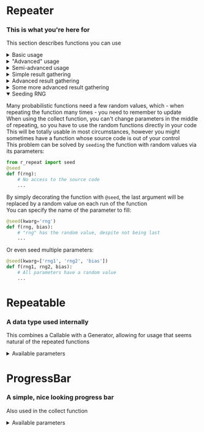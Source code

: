 # Repeater
### This is what you're here for
This section describes functions you can use
<details><summary>Basic usage</summary>

```python
from r_repeat import repeat  # Import the used function

@repeat  # Repeat this function 1000 times
def f():
    ...

g = f()  # Start - here you can give function parameters as usual
# "g" is now a generator, which will lazily give you results up to 1000 times
```
</details>
<details><summary>"Advanced" usage</summary>

```python
@repeat(n=10**6)  # Repeat a million times instead
```
</details>
<details><summary>Semi-advanced usage</summary>

Some functions might need to know how many times they have been run already    
This option is exposed by the `repeat_enumerate` keyword and inserts the current index into the "enumeration" parameter
```python
@repeat(repeat_enumerate=True)
def f(enumeration):
    ...
```
</details>
<details><summary>Simple result gathering</summary>

I'm continuing the code from above  
We now have a (lazy-loaded) list of 10000 results, so we need to gather the results somehow  
Usually this will end up being the average  
Native way:
```python
sum = 0 
for i in g:  # Gather all the results
    sum += i
average = sum / len(g)  # Get the average
```
This library provides a simple way to do just that
```python
from r_repeat import collect
average = collect(g) / len(g)  # Gather all the results and get the average
```
Note: This will also create a progess bar while the operation takes place, the option above would leave the terminal empty (and seemingly frozen) for the entire duration:
```
[███████▋                      ] 25.2%
```
<details><summary>Equivalent without collect</summary>

The equivalent code without using the collect function (but still using this library for the ProgressBar) would be the following:
```python
from r_repeat import ProgressBar
sum = 0
pb = ProgressBar()  # Create the bar
for i, v in enumerate(g):  # You need to track the progress with enumerate
    sum += v
    pb.progress(i / len(g))  # Update the bar to the currently completed fraction
pb.clearline()  # Clear the line
average = sum / len(g)
```
<details><summary>Equivalent without library (for fun, don't actually use this)</summary>

```python
sum = 0
for i, v in enumerate(g):  # You need to track the progress with enumerate
    sum += v
    # Update the bar to the currently completed fraction
    symbols = [' ', '▏', '▎', '▍', '▌', '▋', '▊', '▉', '█']
    fraction = i / len(g)
    percent = 100 * fraction
    filled = int(30 * fraction)
    decimal = 30 * fraction - filled
    partial = 7
    frac = 1/8
    for j in range(8):
        if j * frac <= decimal < (j + 1) * frac:
            partial = j
            break
    print('\r\033[K[' + filled * symbols[-1] + symbols[partial] + (29 - filled) * symbols[0] + ']' + f' {percent:.1f}%', end='')
print('\r\033[K', end='')
average = sum / len(g)
```
</details>
</details>

You may also choose to forgo calling the function at all if you use the collect function

```python
sum = collect(f)
# len() still needs a "started" function, so you need the parentheses, they can be empty even if your function takes parameters
average = sum / len(f())
```
</details>

<details><summary>Advanced result gathering</summary>

Sometimes summing the results is not what we want, so we need to collect the results differently.  
This can be done by using the "collector" keyword in the collect function.  
The collector is a Callable, so you can use lambdas for simple colection.
The first argument is the current result, the second is the next element to collect
```python
# The default if you don't specify a collector
collect(f, collector=lambda a, b: a + b)
# Something else
collect(f, collector=lambda a, b: a * (b + 1))
```
For more complex collectors, you can define a function
```python
@repeat(n=10**3)
def f():
    # it's like
    return {'step forward': 1, 'steps back': 2}

def col(a, b):
    # Here, simply add each dictionary key separately
    a['step forward'] += b['step forward']
    a['steps back'] += b['steps back']
    return a

collect(f, collector=col)  # Use the col function for collecting
```
</details>
<details><summary>Some more advanced result gathering</summary>

Sometimes you also need the index while collecting results instead of just the elements themselves.  
This is available by setting the `collector_enumerate` keyword. The index is passed as the *third* parameter - so your collector function needs to change accordingly.
```python
# By default if you give the flag but don't specify the collector, the index will just be ignored
collect(f, collector_enumerate=True, collector=lambda a, b, i: a + b)
```
</details>
<details open><summary>Seeding RNG</summary>

Many probabilistic functions need a few random values, which - when repeating the function many times - you need to remember to update  
When using the collect function, you can't change parameters in the middle of repeating, so you have to use the random functions directly in your code  
This will be totally usable in most circumstances, however you might sometimes have a function whose source code is out of your control  
This problem can be solved by `seeding` the function with random values via its parameters:
```python
from r_repeat import seed
@seed
def f(rng):
    # No access to the source code
    ...
```
By simply decorating the function with `@seed`, the last argument will be replaced by a random value on each run of the function  
You can specify the name of the parameter to fill:
```python
@seed(kwarg='rng')
def f(rng, bias):
    # "rng" has the random value, despite not being last
    ...
```
Or even seed multiple parameters:
```python
@seed(kwarg=['rng1', 'rng2', 'bias'])
def f(rng1, rng2, bias):
    # All parameters have a random value
    ...
```
</details>

# Repeatable
### A data type used internally
This combines a Callable with a Generator, allowing for usage that seems natural of the repeated functions
<details><summary>Available parameters</summary>

```python
f: Callable[..., Any]
# The function to repeat
n: int
# The amount of times to repeat
```
</details>

# ProgressBar
### A simple, nice looking progress bar
Also used in the collect function
<details><summary>Available parameters</summary>

```python
detail: int = 30
# Determines the length of the progress bar in characters
showPercent: bool = True
# Whether to show the current percentage as well
symbols: list = [' ', '▏', '▎', '▍', '▌', '▋', '▊', '▉', '█']
# The list of symbols to use in the progress bar, sorted from "emptiest" to "fullest"
```
</details>
